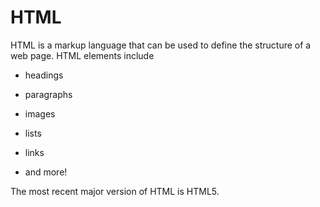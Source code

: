 # HTML

HTML is a markup language that can be used to define the structure of a web page. HTML elements include

* headings

* paragraphs 

* images

* lists

* links

* and more!



The most recent major version of HTML is HTML5.